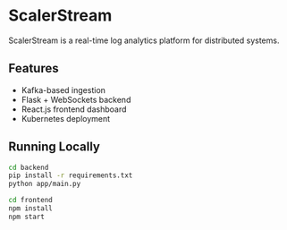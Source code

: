 # ScalerStream

ScalerStream is a real-time log analytics platform for distributed systems.

## Features
- Kafka-based ingestion
- Flask + WebSockets backend
- React.js frontend dashboard
- Kubernetes deployment

## Running Locally
```bash
cd backend
pip install -r requirements.txt
python app/main.py
```

```bash
cd frontend
npm install
npm start
```
